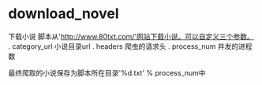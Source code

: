 # download_novel
下载小说
脚本从'http://www.80txt.com/'网站下载小说。可以自定义三个参数。
. category_url 小说目录url
. headers 爬虫的请求头
. process_num 并发的进程数

最终爬取的小说保存为脚本所在目录'%d.txt' % process_num中
